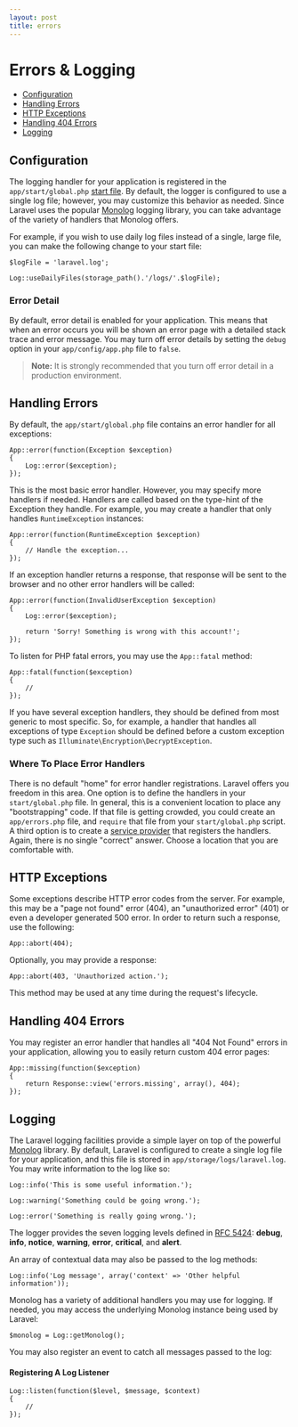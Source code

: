 ```yaml
---
layout: post
title: errors
---
```

# Errors & Logging

- [Configuration](#configuration)
- [Handling Errors](#handling-errors)
- [HTTP Exceptions](#http-exceptions)
- [Handling 404 Errors](#handling-404-errors)
- [Logging](#logging)

<a name="configuration"></a>
## Configuration

The logging handler for your application is registered in the `app/start/global.php` [start file](/docs/lifecycle#start-files). By default, the logger is configured to use a single log file; however, you may customize this behavior as needed. Since Laravel uses the popular [Monolog](https://github.com/Seldaek/monolog) logging library, you can take advantage of the variety of handlers that Monolog offers.

For example, if you wish to use daily log files instead of a single, large file, you can make the following change to your start file:

	$logFile = 'laravel.log';

	Log::useDailyFiles(storage_path().'/logs/'.$logFile);

### Error Detail

By default, error detail is enabled for your application. This means that when an error occurs you will be shown an error page with a detailed stack trace and error message. You may turn off error details by setting the `debug` option in your `app/config/app.php` file to `false`.

> **Note:** It is strongly recommended that you turn off error detail in a production environment.

<a name="handling-errors"></a>
## Handling Errors

By default, the `app/start/global.php` file contains an error handler for all exceptions:

	App::error(function(Exception $exception)
	{
		Log::error($exception);
	});

This is the most basic error handler. However, you may specify more handlers if needed. Handlers are called based on the type-hint of the Exception they handle. For example, you may create a handler that only handles `RuntimeException` instances:

	App::error(function(RuntimeException $exception)
	{
		// Handle the exception...
	});

If an exception handler returns a response, that response will be sent to the browser and no other error handlers will be called:

	App::error(function(InvalidUserException $exception)
	{
		Log::error($exception);

		return 'Sorry! Something is wrong with this account!';
	});

To listen for PHP fatal errors, you may use the `App::fatal` method:

	App::fatal(function($exception)
	{
		//
	});

If you have several exception handlers, they should be defined from most generic to most specific. So, for example, a handler that handles all exceptions of type `Exception` should be defined before a custom exception type such as `Illuminate\Encryption\DecryptException`.

### Where To Place Error Handlers

There is no default "home" for error handler registrations. Laravel offers you freedom in this area. One option is to define the handlers in your `start/global.php` file. In general, this is a convenient location to place any "bootstrapping" code. If that file is getting crowded, you could create an `app/errors.php` file, and `require` that file from your `start/global.php` script. A third option is to create a [service provider](/docs/ioc#service-providers) that registers the handlers. Again, there is no single "correct" answer. Choose a location that you are comfortable with.

<a name="http-exceptions"></a>
## HTTP Exceptions

Some exceptions describe HTTP error codes from the server. For example, this may be a "page not found" error (404), an "unauthorized error" (401) or even a developer generated 500 error. In order to return such a response, use the following:

	App::abort(404);

Optionally, you may provide a response:

	App::abort(403, 'Unauthorized action.');

This method may be used at any time during the request's lifecycle.

<a name="handling-404-errors"></a>
## Handling 404 Errors

You may register an error handler that handles all "404 Not Found" errors in your application, allowing you to easily return custom 404 error pages:

	App::missing(function($exception)
	{
		return Response::view('errors.missing', array(), 404);
	});

<a name="logging"></a>
## Logging

The Laravel logging facilities provide a simple layer on top of the powerful [Monolog](http://github.com/seldaek/monolog) library. By default, Laravel is configured to create a single log file for your application, and this file is stored in `app/storage/logs/laravel.log`. You may write information to the log like so:

	Log::info('This is some useful information.');

	Log::warning('Something could be going wrong.');

	Log::error('Something is really going wrong.');

The logger provides the seven logging levels defined in [RFC 5424](http://tools.ietf.org/html/rfc5424): **debug**, **info**, **notice**, **warning**, **error**, **critical**, and **alert**.

An array of contextual data may also be passed to the log methods:

	Log::info('Log message', array('context' => 'Other helpful information'));

Monolog has a variety of additional handlers you may use for logging. If needed, you may access the underlying Monolog instance being used by Laravel:

	$monolog = Log::getMonolog();

You may also register an event to catch all messages passed to the log:

#### Registering A Log Listener

	Log::listen(function($level, $message, $context)
	{
		//
	});
